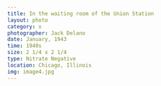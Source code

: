 ```yaml
---
title: In the waiting room of the Union Station
layout: photo
category: x
photographer: Jack Delano
date: January, 1943
time: 1940s
size: 2 1/4 x 2 1/4
type: Nitrate Negative
location: Chicago, Illinois
img: image4.jpg
---
```


